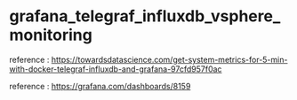 # grafana_telegraf_influxdb_vsphere_monitoring

reference : https://towardsdatascience.com/get-system-metrics-for-5-min-with-docker-telegraf-influxdb-and-grafana-97cfd957f0ac

reference : https://grafana.com/dashboards/8159
